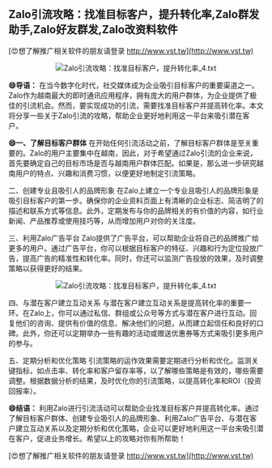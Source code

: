 ## **Zalo引流攻略：找准目标客户，提升转化率,Zalo群发助手,Zalo好友群发,Zalo改资料软件**

[😍想了解推广相关软件的朋友请登录 http://www.vst.tw](http://www.vst.tw)

 <center><img src="https://vst.tw/MP4/tuiguang/png/8.png" alt="Zalo引流攻略：找准目标客户，提升转化率_4.txt"></center>

**😄导语：**
在当今数字化时代，社交媒体成为企业吸引目标客户的重要渠道之一。Zalo作为越南最大的即时通讯应用程序，拥有庞大的用户群体，为企业提供了极佳的引流机会。然而，要实现成功的引流，需要找准目标客户并提高转化率。本文将分享一些关于Zalo引流的攻略，帮助企业更好地利用这一平台来吸引潜在客户。

**😄一、了解目标客户群体**
在开始任何引流活动之前，了解目标客户群体是至关重要的。Zalo的用户主要集中在越南，因此，对于希望通过Zalo引流的企业来说，首先要确定自己的目标市场是否与越南用户群体匹配。如果是，那么进一步研究越南用户的特点、兴趣和消费习惯，以便更好地制定引流策略。

二、创建专业且吸引人的品牌形象
在Zalo上建立一个专业且吸引人的品牌形象是吸引目标客户的第一步。确保你的企业资料页面上有清晰的企业标志、简洁明了的描述和联系方式等信息。此外，定期发布与你的品牌相关的有价值的内容，如行业新闻、产品推荐或使用技巧等，从而增加用户对你的关注度。

三、利用Zalo广告平台
Zalo提供了广告平台，可以帮助企业将自己的品牌推广给更多的用户。通过广告平台，你可以根据目标客户的特征、兴趣和行为定位投放广告，提高广告的精准性和转化率。同时，你还可以监测广告投放的效果，及时调整策略以获得更好的结果。

 <center><img src="https://vst.tw/MP4/tuiguang/png/5.png" alt="Zalo引流攻略：找准目标客户，提升转化率_4.txt"></center>

四、与潜在客户建立互动关系
与潜在客户建立互动关系是提高转化率的重要一环。在Zalo上，你可以通过私信、群组或公众号等方式与潜在客户进行互动。回复他们的咨询、提供有价值的信息、解决他们的问题，从而建立起信任和良好的口碑。此外，你还可以定期举办一些有趣的活动或赠送优惠券等方式来吸引更多用户的参与。

五、定期分析和优化策略
引流策略的运作效果需要定期进行分析和优化。监测关键指标，如点击率、转化率和客户留存率等，以了解哪些策略是有效的，哪些需要调整。根据数据分析的结果，及时优化你的引流策略，以提高转化率和ROI（投资回报率）。

**😄结语：**
利用Zalo进行引流活动可以帮助企业找准目标客户并提高转化率。通过了解目标客户群体、创建专业吸引人的品牌形象、利用Zalo广告平台、与潜在客户建立互动关系以及定期分析和优化策略，企业可以更好地利用这一平台来吸引潜在客户，促进业务增长。希望以上的攻略对你有所帮助！

[😍想了解推广相关软件的朋友请登录 http://www.vst.tw](http://www.vst.tw)



